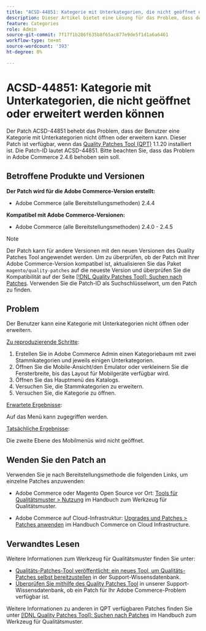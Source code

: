 ```yaml
---
title: "ACSD-44851: Kategorie mit Unterkategorien, die nicht geöffnet oder erweitert werden können"
description: Dieser Artikel bietet eine Lösung für das Problem, dass der Benutzer eine Kategorie mit Unterkategorien nicht öffnen oder erweitern kann.
feature: Categories
role: Admin
source-git-commit: 7f17f1b286f635b8f65ac877e9de5f1d1a6a6461
workflow-type: tm+mt
source-wordcount: '393'
ht-degree: 0%

---
```


# ACSD-44851: Kategorie mit Unterkategorien, die nicht geöffnet oder erweitert werden können

Der Patch ACSD-44851 behebt das Problem, dass der Benutzer eine Kategorie mit Unterkategorien nicht öffnen oder erweitern kann. Dieser Patch ist verfügbar, wenn das [Quality Patches Tool (QPT)](https://experienceleague.adobe.com/en/docs/commerce-knowledge-base/kb/announcements/commerce-announcements/magento-quality-patches-released-new-tool-to-self-serve-quality-patches) 1.1.20 installiert ist. Die Patch-ID lautet ACSD-44851. Bitte beachten Sie, dass das Problem in Adobe Commerce 2.4.6 behoben sein soll.

## Betroffene Produkte und Versionen

**Der Patch wird für die Adobe Commerce-Version erstellt:**

* Adobe Commerce (alle Bereitstellungsmethoden) 2.4.4

**Kompatibel mit Adobe Commerce-Versionen:**

* Adobe Commerce (alle Bereitstellungsmethoden) 2.4.0 - 2.4.5

>[!NOTE]
>
>Der Patch kann für andere Versionen mit den neuen Versionen des Quality Patches Tool angewendet werden. Um zu überprüfen, ob der Patch mit Ihrer Adobe Commerce-Version kompatibel ist, aktualisieren Sie das Paket `magento/quality-patches` auf die neueste Version und überprüfen Sie die Kompatibilität auf der Seite [[!DNL Quality Patches Tool]: Suchen nach Patches](https://experienceleague.adobe.com/tools/commerce-quality-patches/index.html). Verwenden Sie die Patch-ID als Suchschlüsselwort, um den Patch zu finden.

## Problem

Der Benutzer kann eine Kategorie mit Unterkategorien nicht öffnen oder erweitern.

<u>Zu reproduzierende Schritte</u>:

1. Erstellen Sie in Adobe Commerce Admin einen Kategoriebaum mit zwei Stammkategorien und jeweils einigen Unterkategorien.
1. Öffnen Sie die Mobile-Ansicht/den Emulator oder verkleinern Sie die Fensterbreite, bis das Layout für Mobilgeräte verfügbar wird.
1. Öffnen Sie das Hauptmenü des Katalogs.
1. Versuchen Sie, die Stammkategorien zu erweitern.
1. Versuchen Sie, die Kategorie zu öffnen.

<u>Erwartete Ergebnisse</u>:

Auf das Menü kann zugegriffen werden.

<u>Tatsächliche Ergebnisse</u>:

Die zweite Ebene des Mobilmenüs wird nicht geöffnet.

## Wenden Sie den Patch an

Verwenden Sie je nach Bereitstellungsmethode die folgenden Links, um einzelne Patches anzuwenden:

* Adobe Commerce oder Magento Open Source vor Ort: [Tools für Qualitätsmuster > Nutzung](https://experienceleague.adobe.com/docs/commerce-operations/tools/quality-patches-tool/usage.html) im Handbuch zum Werkzeug für Qualitätsmuster.

* Adobe Commerce auf Cloud-Infrastruktur: [Upgrades und Patches > Patches anwenden](https://experienceleague.adobe.com/docs/commerce-cloud-service/user-guide/develop/upgrade/apply-patches.html) im Handbuch Commerce on Cloud Infrastructure.

## Verwandtes Lesen

Weitere Informationen zum Werkzeug für Qualitätsmuster finden Sie unter:

* [Qualitäts-Patches-Tool veröffentlicht: ein neues Tool, um Qualitäts-Patches selbst bereitzustellen](https://experienceleague.adobe.com/en/docs/commerce-knowledge-base/kb/announcements/commerce-announcements/magento-quality-patches-released-new-tool-to-self-serve-quality-patches) in der Support-Wissensdatenbank.
* [Überprüfen Sie mithilfe des Quality Patches Tool](https://experienceleague.adobe.com/docs/commerce-knowledge-base/kb/support-tools/patches/check-patch-for-magento-issue-with-magento-quality-patches.html) in unserer Support-Wissensdatenbank, ob ein Patch für Ihr Adobe Commerce-Problem verfügbar ist.

Weitere Informationen zu anderen in QPT verfügbaren Patches finden Sie unter [[!DNL Quality Patches Tool]: Suchen nach Patches](https://experienceleague.adobe.com/tools/commerce-quality-patches/index.html) im Handbuch zum Werkzeug für Qualitätsmuster.
